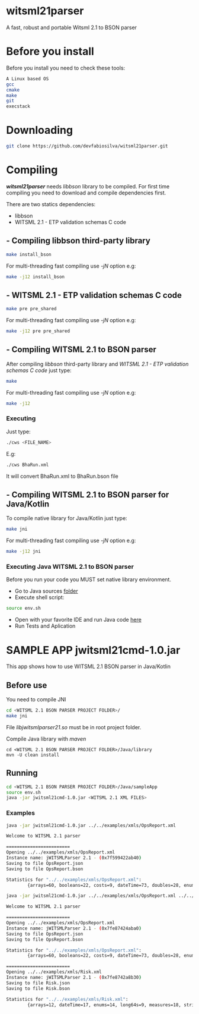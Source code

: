 # witsml21parser

A fast, robust and portable Witsml 2.1 to BSON parser

# Before you install

Before you install you need to check these tools:

```sh
A Linux based OS
gcc
cmake
make
git
execstack
```

# Downloading

```sh
git clone https://github.com/devfabiosilva/witsml21parser.git
```

# Compiling

**_witsml21parser_** needs _libbson_ library to be compiled. For first time compiling you need to download and compile dependencies first.

There are two statics dependencies:

- libbson
- WITSML 2.1 - ETP validation schemas C code

## - Compiling libbson third-party library

```sh
make install_bson
```

For multi-threading fast compiling use _-jN_ option e.g:

```sh
make -j12 install_bson
```
## - WITSML 2.1 - ETP validation schemas C code

```sh
make pre pre_shared
```

For multi-threading fast compiling use _-jN_ option e.g:

```sh
make -j12 pre pre_shared
```

## - Compiling WITSML 2.1 to BSON parser

After compiling _libbson_ third-party library and _WITSML 2.1 - ETP validation schemas C code_ just type:

```sh
make
```

For multi-threading fast compiling use _-jN_ option e.g:

```sh
make -j12
```

### Executing

Just type:

```sh
./cws <FILE_NAME>
```

E.g:

```sh
./cws BhaRun.xml
```

It will convert BhaRun.xml to BhaRun.bson file

## - Compiling WITSML 2.1 to BSON parser for Java/Kotlin

To compile native library for Java/Kotlin just type:

```sh
make jni
```

For multi-threading fast compiling use _-jN_ option e.g:

```sh
make -j12 jni
```

### Executing Java WITSML 2.1 to BSON parser

Before you run your code you MUST set native library environment.

- Go to Java sources [folder](https://github.com/devfabiosilva/witsml21parser/tree/master/Java/src)
- Execute shell script:

```sh
source env.sh
```
- Open with your favorite IDE and run Java code [here](https://github.com/devfabiosilva/witsml21parser/tree/master/Java/src)
- Run Tests and Aplication

# SAMPLE APP jwitsml21cmd-1.0.jar

This app shows how to use WITSML 2.1 BSON parser in Java/Kotlin

## Before use

You need to compile JNI

```sh
cd <WITSML 2.1 BSON PARSER PROJECT FOLDER>/
make jni
```

File _libjwitsmlparser21.so_ must be in root project folder.

Compile Java library with _maven_

```
cd <WITSML 2.1 BSON PARSER PROJECT FOLDER>/Java/library
mvn -U clean install
```

## Running

```sh
cd <WITSML 2.1 BSON PARSER PROJECT FOLDER>/Java/sampleApp
source env.sh
java -jar jwitsml21cmd-1.0.jar <WITSML 2.1 XML FILES>
```

### Examples

```sh
java -jar jwitsml21cmd-1.0.jar ../../examples/xmls/OpsReport.xml

```

```sh
Welcome to WITSML 2.1 parser

========================
Opening ../../examples/xmls/OpsReport.xml
Instance name: jWITSMLParser 2.1 - (0x7f599422ab40)
Saving to file OpsReport.json
Saving to file OpsReport.bson

Statistics for "../../examples/xmls/OpsReport.xml":
        {arrays=60, booleans=22, costs=9, dateTime=73, doubles=28, enums=55, long64s=47, measures=382, memoryUsed=3160, strings=463, total=1139}
```

```sh
java -jar jwitsml21cmd-1.0.jar ../../examples/xmls/OpsReport.xml ../../examples/xmls/Risk.xml
```

```sh
Welcome to WITSML 2.1 parser

========================
Opening ../../examples/xmls/OpsReport.xml
Instance name: jWITSMLParser 2.1 - (0x7fe87424aba0)
Saving to file OpsReport.json
Saving to file OpsReport.bson

Statistics for "../../examples/xmls/OpsReport.xml":
        {arrays=60, booleans=22, costs=9, dateTime=73, doubles=28, enums=55, long64s=47, measures=382, memoryUsed=4532, strings=463, total=1139}

========================
Opening ../../examples/xmls/Risk.xml
Instance name: jWITSMLParser 2.1 - (0x7fe8742a8b30)
Saving to file Risk.json
Saving to file Risk.bson

Statistics for "../../examples/xmls/Risk.xml":
        {arrays=12, dateTime=17, enums=14, long64s=9, measures=18, strings=106, total=176}
```


